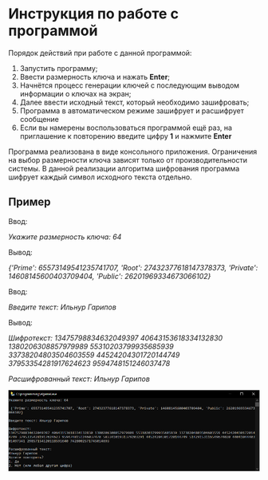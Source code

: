 # Инструкция по работе с программой
Порядок действий при работе с данной программой:

1. Запустить программу;
2. Ввести размерность ключа и нажать **Enter**;
3. Начнётся процесс генерации ключей с последующим выводом информации о ключах на экран;
4. Далее ввести исходный текст, который необходимо зашифровать;
5. Программа в автоматическом режиме зашифрует и расшифрует сообщение
6. Если вы намерены воспользоваться программой ещё раз, на приглашение к повторению введите цифру **1** и нажмите **Enter**

Программа реализована в виде консольного приложения.  Ограничения на выбор размерности ключа зависят только от производительности системы.
В данной реализации алгоритма шифрования программа шифрует каждый символ исходного текста отдельно.

## Пример

Ввод: 

*Укажите размерность ключа: 64*


Вывод:

*{'Prime': 65573149541235741707, 'Root': 27432377618147378373, 'Private': 14608145600403709404, 'Public': 26201969334673066102}*


Ввод: 

*Введите текст: Ильнур Гарипов*

Вывод:

*Шифротекст:*
*13475798834632049397 40643153618334132830 1380206308857979989 55310203799935685939 33738204803504603559 44524204301720144749 37953354281917624623 9594748151246037478*

*Расшифрованный текст:*
*Ильнур Гарипов*

<center><img src="image_2020-11-01_180852.png" alt="position"></center>

